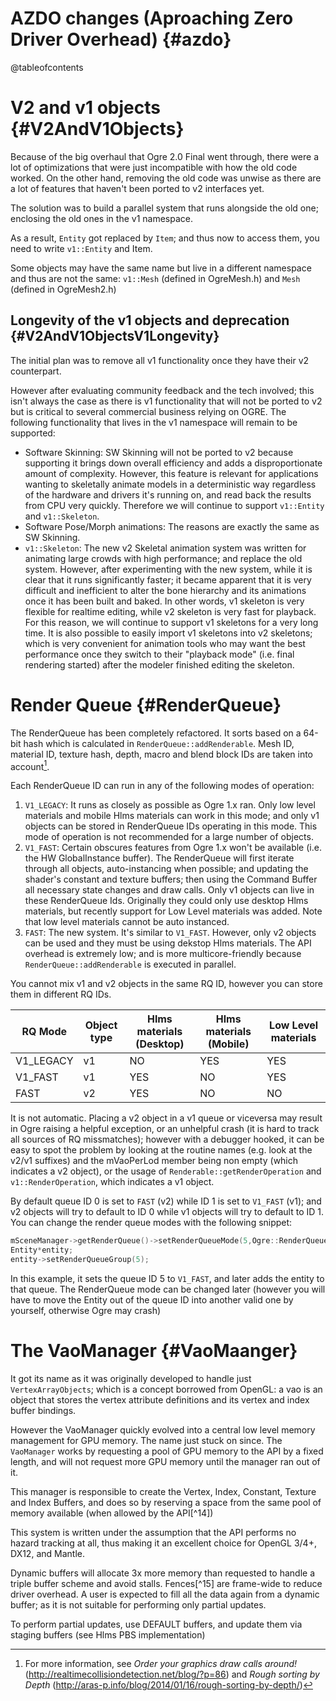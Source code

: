 
AZDO changes (Aproaching Zero Driver Overhead) {#azdo}
==============================================

@tableofcontents

# V2 and v1 objects {#V2AndV1Objects}

Because of the big overhaul that Ogre 2.0 Final went through, there were
a lot of optimizations that were just incompatible with how the old code
worked. On the other hand, removing the old code was unwise as there are
a lot of features that haven't been ported to v2 interfaces yet.

The solution was to build a parallel system that runs alongside the old
one; enclosing the old ones in the v1 namespace.

As a result, `Entity` got replaced by `Item`; and thus now to access
them, you need to write `v1::Entity` and Item.

Some objects may have the same name but live in a different namespace
and thus are not the same: `v1::Mesh` (defined in OgreMesh.h) and `Mesh`
(defined in OgreMesh2.h)

## Longevity of the v1 objects and deprecation {#V2AndV1ObjectsV1Longevity}

The initial plan was to remove all v1 functionality once they have their
v2 counterpart.

However after evaluating community feedback and the tech involved; this
isn't always the case as there is v1 functionality that will not be
ported to v2 but is critical to several commercial business relying on
OGRE. The following functionality that lives in the v1 namespace will
remain to be supported:

-   Software Skinning: SW Skinning will not be ported to v2 because
    supporting it brings down overall efficiency and adds a
    disproportionate amount of complexity. However, this feature is
    relevant for applications wanting to skeletally animate models in a
    deterministic way regardless of the hardware and drivers it's
    running on, and read back the results from CPU very quickly.
    Therefore we will continue to support `v1::Entity` and `v1::Skeleton`.
-   Software Pose/Morph animations: The reasons are exactly the same as
    SW Skinning.
-   `v1::Skeleton`: The new v2 Skeletal animation system was written for
    animating large crowds with high performance; and replace the old
    system. However, after experimenting with the new system, while it
    is clear that it runs significantly faster; it became apparent that
    it is very difficult and inefficient to alter the bone hierarchy and
    its animations once it has been built and baked. In other words, v1
    skeleton is very flexible for realtime editing, while v2 skeleton is
    very fast for playback. For this reason, we will continue to support
    v1 skeletons for a very long time. It is also possible to easily
    import v1 skeletons into v2 skeletons; which is very convenient for
    animation tools who may want the best performance once they switch
    to their "playback mode" (i.e. final rendering started) after the
    modeler finished editing the skeleton.

# Render Queue {#RenderQueue}

The RenderQueue has been completely refactored. It sorts based on a
64-bit hash which is calculated in `RenderQueue::addRenderable`. Mesh ID,
material ID, texture hash, depth, macro and blend block IDs are taken
into account[^13].

Each RenderQueue ID can run in any of the following modes of operation:

1.  `V1_LEGACY`: It runs as closely as possible as Ogre 1.x ran. Only low
    level materials and mobile Hlms materials can work in this mode; and
    only v1 objects can be stored in RenderQueue IDs operating in this
    mode. This mode of operation is not recommended for a large number
    of objects.
2.  `V1_FAST`: Certain obscures features from Ogre 1.x won't be available
    (i.e. the HW GlobalInstance buffer). The RenderQueue will first
    iterate through all objects, auto-instancing when possible; and
    updating the shader's constant and texture buffers; then using the
    Command Buffer all necessary state changes and draw calls. Only v1
    objects can live in these RenderQueue Ids. Originally they could
    only use desktop Hlms materials, but recently support for Low Level
    materials was added. Note that low level materials cannot be auto
    instanced.
3.  `FAST`: The new system. It's similar to `V1_FAST`. However, only v2
    objects can be used and they must be using dekstop Hlms materials.
    The API overhead is extremely low; and is more multicore-friendly
    because `RenderQueue::addRenderable` is executed in parallel.

You cannot mix v1 and v2 objects in the same RQ ID, however you can
store them in different RQ IDs.

RQ Mode    | Object type | Hlms materials (Desktop) | Hlms materials (Mobile) | Low Level materials
-----------|-------------|--------------------------|-------------------------|--------------------
V1\_LEGACY | v1          | NO                       | YES                     | YES
V1\_FAST   | v1          | YES                      | NO                      | YES
FAST       | v2          | YES                      | NO                      | NO

It is not automatic. Placing a v2 object in a v1 queue or viceversa may
result in Ogre raising a helpful exception, or an unhelpful crash (it is
hard to track all sources of RQ missmatches); however with a debugger
hooked, it can be easy to spot the problem by looking at the routine
names (e.g. look at the v2/v1 suffixes) and the mVaoPerLod member being
non empty (which indicates a v2 object), or the usage of
`Renderable::getRenderOperation` and `v1::RenderOperation`, which
indicates a v1 object.

By default queue ID 0 is set to `FAST` (v2) while ID 1 is set to `V1_FAST`
(v1); and v2 objects will try to default to ID 0 while v1 objects will
try to default to ID 1. You can change the render queue modes with the
following snippet:

```cpp
mSceneManager->getRenderQueue()->setRenderQueueMode(5,Ogre::RenderQueue::Modes::V1_FAST);
Entity*entity;
entity->setRenderQueueGroup(5);	 
```

In this example, it sets the queue ID 5 to `V1_FAST`, and later adds the
entity to that queue. The RenderQueue mode can be changed later (however
you will have to move the Entity out of the queue ID into another valid
one by yourself, otherwise Ogre may crash)

# The VaoManager {#VaoMaanger}

It got its name as it was originally developed to handle just
`VertexArrayObjects`; which is a concept borrowed from OpenGL: a vao is an
object that stores the vertex attribute definitions and its vertex and
index buffer bindings.

However the VaoManager quickly evolved into a central low level memory
management for GPU memory. The name just stuck on since. The `VaoManager`
works by requesting a pool of GPU memory to the API by a fixed length,
and will not request more GPU memory until the manager ran out of it.

This manager is responsible to create the Vertex, Index, Constant,
Texture and Index Buffers, and does so by reserving a space from the
same pool of memory available (when allowed by the API[^14])

This system is written under the assumption that the API performs no
hazard tracking at all, thus making it an excellent choice for OpenGL
3/4+, DX12, and Mantle.

Dynamic buffers will allocate 3x more memory than requested to handle a
triple buffer scheme and avoid stalls. Fences[^15] are frame-wide to
reduce driver overhead. A user is expected to fill all the data again
from a dynamic buffer; as it is not suitable for performing only partial
updates.

To perform partial updates, use DEFAULT buffers, and update them via
staging buffers (see Hlms PBS implementation)

[^13]: For more information, see *Order your graphics draw calls
    around!* (<http://realtimecollisiondetection.net/blog/?p=86>) and
    *Rough sorting by Depth*
    (<http://aras-p.info/blog/2014/01/16/rough-sorting-by-depth/>)
